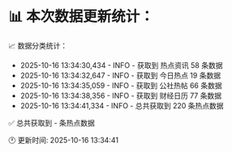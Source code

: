 📊 本次数据更新统计：
==========================

📈 数据分类统计：
- 2025-10-16 13:34:30,434 - INFO - 获取到 热点资讯 58 条数据
- 2025-10-16 13:34:32,647 - INFO - 获取到 今日热点 19 条数据
- 2025-10-16 13:34:35,059 - INFO - 获取到 公社热帖 66 条数据
- 2025-10-16 13:34:38,356 - INFO - 获取到 财经日历 77 条数据
- 2025-10-16 13:34:41,334 - INFO - 总共获取到 220 条热点数据

✅ 总共获取到 - 条热点数据

🕐 更新时间: 2025-10-16 13:34:41
